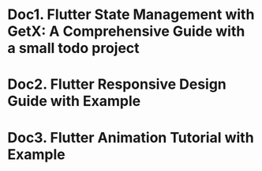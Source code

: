 # Doc1. Flutter State Management with GetX: A Comprehensive Guide with a small todo project

# Doc2. Flutter Responsive Design Guide with Example

# Doc3. Flutter Animation Tutorial with Example
